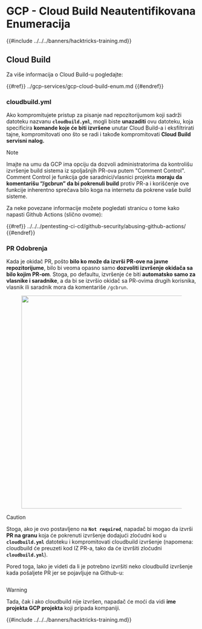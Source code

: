 # GCP - Cloud Build Neautentifikovana Enumeracija

{{#include ../../../banners/hacktricks-training.md}}

## Cloud Build

Za više informacija o Cloud Build-u pogledajte:

{{#ref}}
../gcp-services/gcp-cloud-build-enum.md
{{#endref}}

### cloudbuild.yml

Ako kompromitujete pristup za pisanje nad repozitorijumom koji sadrži datoteku nazvanu **`cloudbuild.yml`**, mogli biste **unazaditi** ovu datoteku, koja specificira **komande koje će biti izvršene** unutar Cloud Build-a i eksfiltrirati tajne, kompromitovati ono što se radi i takođe kompromitovati **Cloud Build servisni nalog.**

> [!NOTE]
> Imajte na umu da GCP ima opciju da dozvoli administratorima da kontrolišu izvršenje build sistema iz spoljašnjih PR-ova putem "Comment Control". Comment Control je funkcija gde saradnici/vlasnici projekta **moraju da komentarišu “/gcbrun” da bi pokrenuli build** protiv PR-a i korišćenje ove funkcije inherentno sprečava bilo koga na internetu da pokrene vaše build sisteme.

Za neke povezane informacije možete pogledati stranicu o tome kako napasti Github Actions (slično ovome):

{{#ref}}
../../../pentesting-ci-cd/github-security/abusing-github-actions/
{{#endref}}

### PR Odobrenja

Kada je okidač PR, pošto **bilo ko može da izvrši PR-ove na javne repozitorijume**, bilo bi veoma opasno samo **dozvoliti izvršenje okidača sa bilo kojim PR-om**. Stoga, po defaultu, izvršenje će biti **automatsko samo za vlasnike i saradnike**, a da bi se izvršio okidač sa PR-ovima drugih korisnika, vlasnik ili saradnik mora da komentariše `/gcbrun`.

<figure><img src="../../../images/image (339).png" alt="" width="563"><figcaption></figcaption></figure>

> [!CAUTION]
> Stoga, ako je ovo postavljeno na **`Not required`**, napadač bi mogao da izvrši **PR na granu** koja će pokrenuti izvršenje dodajući zloćudni kod u **`cloudbuild.yml`** datoteku i kompromitovati cloudbuild izvršenje (napomena: cloudbuild će preuzeti kod IZ PR-a, tako da će izvršiti zloćudni **`cloudbuild.yml`**).

Pored toga, lako je videti da li je potrebno izvršiti neko cloudbuild izvršenje kada pošaljete PR jer se pojavljuje na Github-u:

<figure><img src="../../../images/image (340).png" alt=""><figcaption></figcaption></figure>

> [!WARNING]
> Tada, čak i ako cloudbuild nije izvršen, napadač će moći da vidi **ime projekta GCP projekta** koji pripada kompaniji.

{{#include ../../../banners/hacktricks-training.md}}
